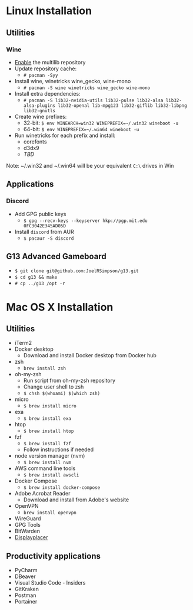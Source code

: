 # Linux Installation

## Utilities

### Wine
* [Enable](https://wiki.archlinux.org/index.php/Multilib) the multilib repository
* Update repository cache:
  * `# pacman -Syy`
* Install wine, winetricks wine_gecko, wine-mono
  * `# pacman -S wine winetricks wine_gecko wine-mono`
* Install extra dependencies:
  * `# pacman -S lib32-nvidia-utils lib32-pulse lib32-alsa lib32-alsa-plugins lib32-openal lib-mpg123 lib32-giflib lib32-libpng lib32-gnutls`
* Create wine prefixes:
  * 32-bit: `$ env WINEARCH=win32 WINEPREFIX=~/.win32 wineboot -u`
  * 64-bit: `$ env WINEPREFIX=~/.win64 wineboot -u`
* Run winetricks for each prefix and install:
  * corefonts
  * d3dx9
  * _TBD_

Note: ~/.win32 and ~/.win64 will be your equivalent `C:\` drives in Win


## Applications
### Discord
* Add GPG public keys
  * `$ gpg --recv-keys --keyserver hkp://pgp.mit.edu 0FC3042E345AD05D`
* Install `discord` from AUR
  * `$ pacaur -S discord`

## G13 Advanced Gameboard
* `$ git clone git@github.com:JoelRSimpson/g13.git`
* `$ cd g13 && make`
* `# cp ../g13 /opt -r`

# Mac OS X Installation

## Utilities
* iTerm2
* Docker desktop
  * Download and install Docker desktop from Docker hub
* zsh
  * `brew install zsh` 
* oh-my-zsh
  * Run script from oh-my-zsh repository
  * Change user shell to zsh
  * `$ chsh $(whoami) $(which zsh)`
* micro
  * `$ brew install micro`
* exa
  * `$ brew install exa`
* htop
  * `$ brew install htop`
* fzf
  * `$ brew install fzf`
  * Follow instructions if needed
* node version manager (nvm)
  * `$ brew install nvm`
* AWS command line tools
  * `$ brew install awscli`
* Docker Compose
  * `$ brew install docker-compose`
* Adobe Acrobat Reader
  * Download and install from Adobe's website
* OpenVPN
  * `brew install openvpn`
* WireGuard
* GPG Tools
* BitWarden
* [Displayplacer](https://github.com/jakehilborn/displayplacer)

## Productivity applications
* PyCharm
* DBeaver
* Visual Studio Code - Insiders
* GitKraken
* Postman
* Portainer
